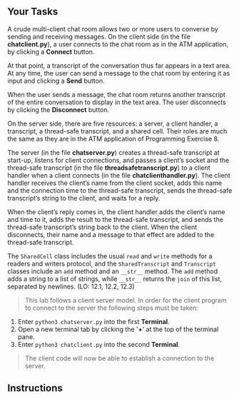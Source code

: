 <!-- manual -->

## Your Tasks

A crude multi-client chat room allows two or more users to converse by sending and receiving messages. On the client side (in the file **chatclient.py**), a user connects to the chat room as in the ATM application, by clicking a **Connect** button.

At that point, a transcript of the conversation thus far appears in a text area. At any time, the user can send a message to the chat room by entering it as input and clicking a **Send** button.

When the user sends a message, the chat room returns another transcript of the entire conversation to display in the text area. The user disconnects by clicking the **Disconnect** button.

On the server side, there are five resources: a server, a client handler, a transcript, a thread-safe transcript, and a shared cell. Their roles are much the same as they are in the ATM application of Programming Exercise 8.

The server (in the file **chatserver.py**) creates a thread-safe transcript at start-up, listens for client connections, and passes a client’s socket and the thread-safe transcript (in the file **threadsafetranscript.py**) to a client handler when a client connects (in the file **chatclienthandler.py**). The client handler receives the client’s name from the client socket, adds this name and the connection time to the thread-safe transcript, sends the thread-safe transcript’s string to the client, and waits for a reply.

When the client’s reply comes in, the client handler adds the client’s name and time to it, adds the result to the thread-safe transcript, and sends the thread-safe transcript’s string back to the client. When the client disconnects, their name and a message to that effect are added to the thread-safe transcript.

The `SharedCell` class includes the usual `read` and `write` methods for a readers and writers protocol, and the `SharedTranscript` and `Transcript` classes include an `add` method and an `__str__` method. The `add` method adds a string to a list of strings, while `__str__` returns the `join` of this list, separated by newlines. (LO: 12.1, 12.2, 12.3)

> This lab follows a client server model. In order for the client program to connect to the server the following steps must be taken:

1. Enter `python3 chatserver.py` into the first **Terminal**.
2. Open a new terminal tab by clicking the '**+**' at the top of the terminal pane.
3. Enter `python3 chatclient.py` into the second **Terminal**.

> The client code will now be able to establish a connection to the server.

## Instructions
